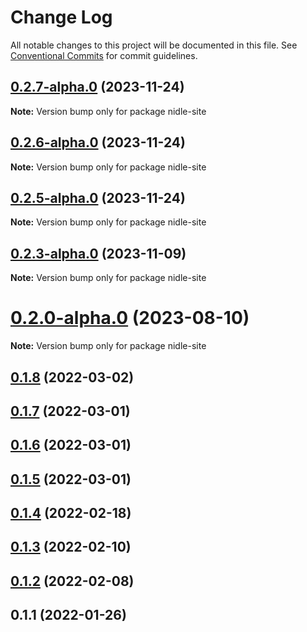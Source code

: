 # Change Log

All notable changes to this project will be documented in this file.
See [Conventional Commits](https://conventionalcommits.org) for commit guidelines.

## [0.2.7-alpha.0](https://github.com/yanuoda/nidle/compare/v0.2.6-alpha.0...v0.2.7-alpha.0) (2023-11-24)

**Note:** Version bump only for package nidle-site





## [0.2.6-alpha.0](https://github.com/yanuoda/nidle/compare/v0.2.5-alpha.0...v0.2.6-alpha.0) (2023-11-24)

**Note:** Version bump only for package nidle-site





## [0.2.5-alpha.0](https://github.com/yanuoda/nidle/compare/v0.2.4-alpha.0...v0.2.5-alpha.0) (2023-11-24)

**Note:** Version bump only for package nidle-site





## [0.2.3-alpha.0](https://github.com/yanuoda/nidle/compare/v0.2.2-alpha.0...v0.2.3-alpha.0) (2023-11-09)

**Note:** Version bump only for package nidle-site





# [0.2.0-alpha.0](https://github.com/yanuoda/nidle/compare/v0.1.8...v0.2.0-alpha.0) (2023-08-10)

**Note:** Version bump only for package nidle-site





## [0.1.8](https://github.com/yanuoda/nidle/compare/v0.1.7...v0.1.8) (2022-03-02)



## [0.1.7](https://github.com/yanuoda/nidle/compare/v0.1.6...v0.1.7) (2022-03-01)



## [0.1.6](https://github.com/yanuoda/nidle/compare/v0.1.5...v0.1.6) (2022-03-01)



## [0.1.5](https://github.com/yanuoda/nidle/compare/v0.1.4...v0.1.5) (2022-03-01)



## [0.1.4](https://github.com/yanuoda/nidle/compare/v0.1.3...v0.1.4) (2022-02-18)



## [0.1.3](https://github.com/yanuoda/nidle/compare/v0.1.2...v0.1.3) (2022-02-10)



## [0.1.2](https://github.com/yanuoda/nidle/compare/v0.1.1...v0.1.2) (2022-02-08)



## 0.1.1 (2022-01-26)
